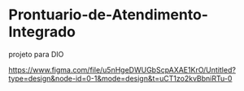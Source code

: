 # Prontuario-de-Atendimento-Integrado
projeto para DIO 



https://www.figma.com/file/u5nHgeDWUGbScpAXAE1KrO/Untitled?type=design&node-id=0-1&mode=design&t=uCT1zo2kvBbniRTu-0
